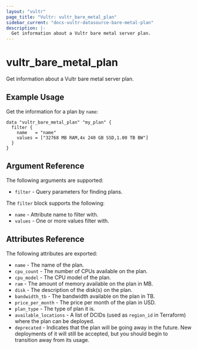 ```yaml
---
layout: "vultr"
page_title: "Vultr: vultr_bare_metal_plan"
sidebar_current: "docs-vultr-datasource-bare-metal-plan"
description: |-
  Get information about a Vultr bare metal server plan.
---
```


# vultr_bare_metal_plan

Get information about a Vultr bare metal server plan.

## Example Usage

Get the information for a plan by `name`:
```hcl
data "vultr_bare_metal_plan" "my_plan" {
  filter {
    name   = "name"
    values = ["32768 MB RAM,4x 240 GB SSD,1.00 TB BW"]
  }
}
```

## Argument Reference

The following arguments are supported:

* `filter` - Query parameters for finding plans.

The `filter` block supports the following:

* `name` - Attribute name to filter with.
* `values` - One or more values filter with.

## Attributes Reference

The following attributes are exported:

* `name` - The name of the plan.
* `cpu_count` - The number of CPUs available on the plan.
* `cpu_model` - The CPU model of the plan.
* `ram` - The amount of memory available on the plan in MB.
* `disk` - The description of the disk(s) on the plan.
* `bandwidth_tb` - The bandwidth available on the plan in TB.
* `price_per_month` - The price per month of the plan in USD.
* `plan_type` - The type of plan it is.
* `available_locations` - A list of DCIDs (used as `region_id` in Terraform) where the plan can be deployed.
* `deprecated` - Indicates that the plan will be going away in the future. New deployments of it will still be accepted, but you should begin to transition away from its usage.